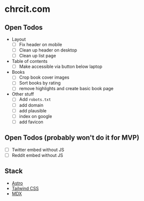 # chrcit.com

## Open Todos

- Layout
  - [ ] Fix header on mobile
  - [ ] Clean up header on desktop
  - [ ] Clean up list page
- Table of contents
  - [ ] Make accessible via button below laptop
- Books
  - [ ] Crop book cover images
  - [ ] Sort books by rating
  - [ ] remove highlights and create basic book page
- Other stuff
  - [ ] Add `robots.txt`
  - [ ] add domain
  - [ ] add plausible
  - [ ] index on google
  - [ ] add favicon

## Open Todos (probably won't do it for MVP)

- [ ] Twitter embed without JS
- [ ] Reddit embed without JS

## Stack

- [Astro](https://astro.build/)
- [Tailwind CSS](https://tailwindcss.com/)
- [MDX](https://mdxjs.com/)
